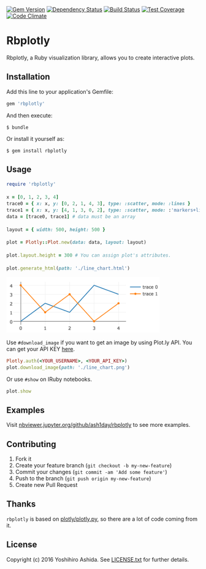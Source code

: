 [![Gem Version](https://badge.fury.io/rb/rbplotly.svg)](https://badge.fury.io/rb/rbplotly)
[![Dependency Status](https://gemnasium.com/badges/github.com/ash1day/rbplotly.svg)](https://gemnasium.com/github.com/ash1day/rbplotly)
[![Build Status](https://travis-ci.org/ash1day/rbplotly.svg?branch=master)](https://travis-ci.org/ash1day/rbplotly)
[![Test Coverage](https://codeclimate.com/github/ash1day/rbplotly/badges/coverage.svg)](https://codeclimate.com/github/ash1day/rbplotly/coverage)
[![Code Climate](https://codeclimate.com/github/ash1day/rbplotly/badges/gpa.svg)](https://codeclimate.com/github/ash1day/rbplotly)

# Rbplotly

Rbplotly, a Ruby visualization library, allows you to create interactive plots.

## Installation

Add this line to your application's Gemfile:

```ruby
gem 'rbplotly'
```

And then execute:

    $ bundle

Or install it yourself as:

    $ gem install rbplotly

## Usage

```ruby
require 'rbplotly'

x = [0, 1, 2, 3, 4]
trace0 = { x: x, y: [0, 2, 1, 4, 3], type: :scatter, mode: :lines }
trace1 = { x: x, y: [4, 1, 3, 0, 2], type: :scatter, mode: :'markers+lines' }
data = [trace0, trace1] # data must be an array

layout = { width: 500, height: 500 }

plot = Plotly::Plot.new(data: data, layout: layout)

plot.layout.height = 300 # You can assign plot's attributes.

plot.generate_html(path: './line_chart.html')
```

<img src="./docs/images/line_chart.png" width="400">

Use `#download_image` if you want to get an image by using Plot.ly API. You can get your API KEY [here](https://plot.ly/settings/api).

```ruby
Plotly.auth(<YOUR_USERNAME>, <YOUR_API_KEY>)
plot.download_image(path: './line_chart.png')
```

Or use `#show` on IRuby notebooks.

```ruby
plot.show
```

## Examples

Visit [nbviewer.jupyter.org/github/ash1day/rbplotly](https://nbviewer.jupyter.org/github/ash1day/rbplotly/tree/master/examples/) to see more examples.

## Contributing

1. Fork it
2. Create your feature branch (`git checkout -b my-new-feature`)
3. Commit your changes (`git commit -am 'Add some feature'`)
4. Push to the branch (`git push origin my-new-feature`)
5. Create new Pull Request

## Thanks

`rbplotly` is based on [plotly/plotly.py](https://github.com/plotly/plotly.py), so there are a lot of code coming from it.

## License

Copyright (c) 2016 Yoshihiro Ashida. See [LICENSE.txt](LICENSE.txt) for
further details.
